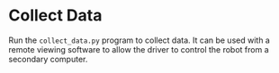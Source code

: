 # Collect Data
Run the ```collect_data.py``` program to collect data. 
It can be used with a remote viewing software to allow the driver to control the robot from a secondary computer.

